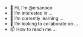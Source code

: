 - 👋 Hi, I’m @ersanooo
- 👀 I’m interested in ...
- 🌱 I’m currently learning ...
- 💞️ I’m looking to collaborate on ...
- 📫 How to reach me ...

<!---
ersanooo/ersanooo is a ✨ special ✨ repository because its `README.md` (this file) appears on your GitHub profile.
You can click the Preview link to take a look at your changes.
--->
